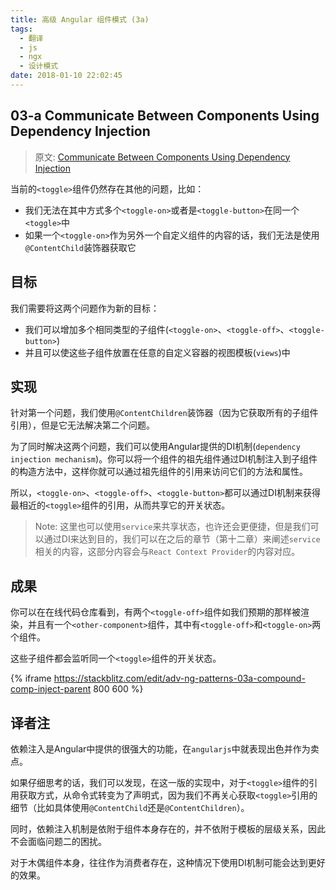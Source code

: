 ```yaml
---
title: 高级 Angular 组件模式 (3a)
tags:
  - 翻译
  - js
  - ngx
  - 设计模式
date: 2018-01-10 22:02:45
---
```


## 03-a Communicate Between Components Using Dependency Injection

> 原文: [Communicate Between Components Using Dependency Injection](https://blog.angularindepth.com/communicate-between-components-using-dependency-injection-d7280567faa7)

当前的``<toggle>``组件仍然存在其他的问题，比如：
* 我们无法在其中方式多个``<toggle-on>``或者是``<toggle-button>``在同一个``<toggle>``中
* 如果一个``<toggle-on>``作为另外一个自定义组件的内容的话，我们无法是使用``@ContentChild``装饰器获取它

## 目标
我们需要将这两个问题作为新的目标：
* 我们可以增加多个相同类型的子组件(``<toggle-on>``、``<toggle-off>``、``<toggle-button>``)
* 并且可以使这些子组件放置在任意的自定义容器的视图模板(``views``)中

## 实现
针对第一个问题，我们使用``@ContentChildren``装饰器（因为它获取所有的子组件引用），但是它无法解决第二个问题。

为了同时解决这两个问题，我们可以使用Angular提供的DI机制(``dependency injection mechanism``)。你可以将一个组件的祖先组件通过DI机制注入到子组件的构造方法中，这样你就可以通过祖先组件的引用来访问它们的方法和属性。

所以，``<toggle-on>``、``<toggle-off>``、``<toggle-button>``都可以通过DI机制来获得最相近的``<toggle>``组件的引用，从而共享它的开关状态。

> Note: 
这里也可以使用``service``来共享状态，也许还会更便捷，但是我们可以通过DI来达到目的，我们可以在之后的章节（第十二章）来阐述``service``相关的内容，这部分内容会与``React Context Provider``的内容对应。

## 成果
你可以在在线代码仓库看到，有两个``<toggle-off>``组件如我们预期的那样被渲染，并且有一个``<other-component>``组件，其中有``<toggle-off>``和``<toggle-on>``两个组件。

这些子组件都会监听同一个``<toggle>``组件的开关状态。

{% iframe https://stackblitz.com/edit/adv-ng-patterns-03a-compound-comp-inject-parent
800 600  %}

## 译者注
依赖注入是Angular中提供的很强大的功能，在``angularjs``中就表现出色并作为卖点。

如果仔细思考的话，我们可以发现，在这一版的实现中，对于``<toggle>``组件的引用获取方式，从命令式转变为了声明式，因为我们不再关心获取``<toggle>``引用的细节（比如具体使用``@ContentChild``还是``@ContentChildren``）。

同时，依赖注入机制是依附于组件本身存在的，并不依附于模板的层级关系，因此不会面临问题二的困扰。

对于木偶组件本身，往往作为消费者存在，这种情况下使用DI机制可能会达到更好的效果。
